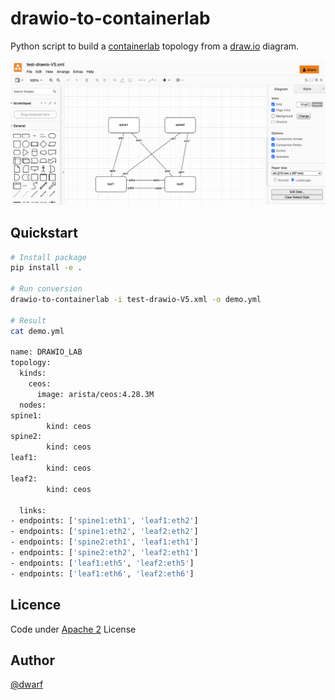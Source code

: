 # drawio-to-containerlab

Python script to build a [containerlab](https://containerlab.dev/) topology from a [draw.io](https://app.diagrams.net/) diagram.

![](imgs/draw-io-example.png)


## Quickstart

```bash
# Install package
pip install -e .

# Run conversion
drawio-to-containerlab -i test-drawio-V5.xml -o demo.yml

# Result
cat demo.yml

name: DRAWIO_LAB
topology:
  kinds:
    ceos:
      image: arista/ceos:4.28.3M
  nodes:
spine1:
        kind: ceos
spine2:
        kind: ceos
leaf1:
        kind: ceos
leaf2:
        kind: ceos

  links:
- endpoints: ['spine1:eth1', 'leaf1:eth2']
- endpoints: ['spine1:eth2', 'leaf2:eth2']
- endpoints: ['spine2:eth1', 'leaf1:eth1']
- endpoints: ['spine2:eth2', 'leaf2:eth1']
- endpoints: ['leaf1:eth5', 'leaf2:eth5']
- endpoints: ['leaf1:eth6', 'leaf2:eth6']
```

## Licence

Code under [Apache 2](LICENSE) License

## Author

[@dwarf](https://github.com/dwarf-fr/)